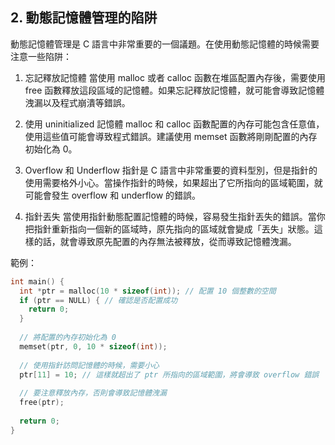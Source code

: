 ## 2. 動態記憶體管理的陷阱

動態記憶體管理是 C 語言中非常重要的一個議題。在使用動態記憶體的時候需要注意一些陷阱：

1. 忘記釋放記憶體
當使用 malloc 或者 calloc 函數在堆區配置內存後，需要使用 free 函數釋放這段區域的記憶體。如果忘記釋放記憶體，就可能會導致記憶體洩漏以及程式崩潰等錯誤。

2. 使用 uninitialized 記憶體
malloc 和 calloc 函數配置的內存可能包含任意值，使用這些值可能會導致程式錯誤。建議使用 memset 函數將剛剛配置的內存初始化為 0。

3. Overflow 和 Underflow
指針是 C 語言中非常重要的資料型別，但是指針的使用需要格外小心。當操作指針的時候，如果超出了它所指向的區域範圍，就可能會發生 overflow 和 underflow 的錯誤。

4. 指針丟失
當使用指針動態配置記憶體的時候，容易發生指針丟失的錯誤。當你把指針重新指向一個新的區域時，原先指向的區域就會變成「丟失」狀態。這樣的話，就會導致原先配置的內存無法被釋放，從而導致記憶體洩漏。

範例：

```c
int main() {
  int *ptr = malloc(10 * sizeof(int)); // 配置 10 個整數的空間
  if (ptr == NULL) { // 確認是否配置成功
    return 0;
  }
  
  // 將配置的內存初始化為 0
  memset(ptr, 0, 10 * sizeof(int));
  
  // 使用指針訪問記憶體的時候，需要小心
  ptr[11] = 10; // 這樣就超出了 ptr 所指向的區域範圍，將會導致 overflow 錯誤
  
  // 要注意釋放內存，否則會導致記憶體洩漏
  free(ptr);
  
  return 0; 
}
```